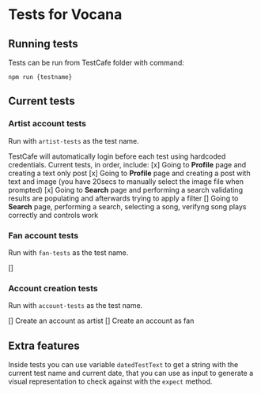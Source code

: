 # Tests for Vocana

## Running tests
Tests can be run from TestCafe folder with command:

```
npm run {testname}
```

## Current tests

### Artist account tests
Run with `artist-tests` as the test name.

TestCafe will automatically login before each test using hardcoded credentials.
Current tests, in order, include:
[x] Going to **Profile** page and creating a text only post
[x] Going to **Profile** page and creating a post with text and image (you have 20secs to manually select the image file when prompted)
[x] Going to **Search** page and performing a search validating results are populating and afterwards trying to apply a filter
[] Going to **Search** page, performing a search, selecting a song, verifyng song plays correctly and controls work

### Fan account tests
Run with `fan-tests` as the test name.

[]
### Account creation tests
Run with `account-tests` as the test name.

[] Create an account as artist
[] Create an account as fan

## Extra features
Inside tests you can use variable `datedTestText` to get a string with the current test name and current date, that you can use as input to generate a visual representation to check against with the `expect` method.

